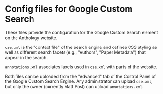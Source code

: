 # Config files for Google Custom Search

These files provide the configuration for the Google Custom Search element on
the Anthology website.

`cse.xml` is the "context file" of the search engine and defines CSS styling as
well as different search facets (e.g., "Authors", "Paper Metadata") that appear
in the search.

`annotations.xml` associates labels used in `cse.xml` with parts of the website.

Both files can be uploaded from the "Advanced" tab of the Control Panel of the
Google Custom Search Engine.  Any administrator can upload `cse.xml`, but only
the owner (currently Matt Post) can upload `annotations.xml`.
